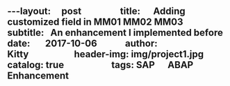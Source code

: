 ---layout:     post                  
title:      Adding customized field in MM01 MM02 MM03            
subtitle:   An enhancement I implemented before
date:       2017-10-06             
author:     Kitty                     
header-img: img/project1.jpg   
catalog: true                      
tags: SAP      
      ABAP 
      Enhancement
---


